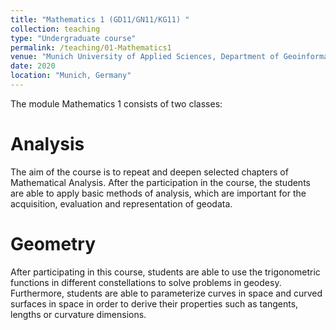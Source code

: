 ```yaml
---
title: "Mathematics 1 (GD11/GN11/KG11) "
collection: teaching
type: "Undergraduate course"
permalink: /teaching/01-Mathematics1
venue: "Munich University of Applied Sciences, Department of Geoinformatics"
date: 2020
location: "Munich, Germany"
---
```


The module Mathematics 1 consists of two classes:

Analysis
======
The aim of the course is to repeat and deepen selected chapters of Mathematical Analysis. After the participation in the course, the students are able to apply basic methods of analysis, which are important for the acquisition, evaluation and representation of geodata.

Geometry
======
After participating in this course, students are able to use the trigonometric functions in different constellations to solve problems in geodesy. Furthermore, students are able to parameterize curves in space and curved surfaces in space in order to derive their properties such as tangents, lengths or curvature dimensions. 
